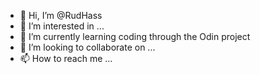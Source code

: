 - 👋 Hi, I’m @RudHass
- 👀 I’m interested in ...
- 🌱 I’m currently learning coding through the Odin project
- 💞️ I’m looking to collaborate on ...
- 📫 How to reach me ...

<!---
RudHass/RudHass is a ✨ special ✨ repository because its `README.md` (this file) appears on your GitHub profile.
You can click the Preview link to take a look at your changes.
--->
